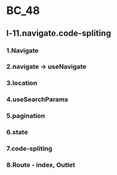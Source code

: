 # BC_48

## l-11.navigate.code-spliting

### 1.Navigate
### 2.navigate -> useNavigate
### 3.location
### 4.useSearchParams
### 5.pagination
### 6.state
### 7.code-spliting
### 8.Route - index, Outlet
